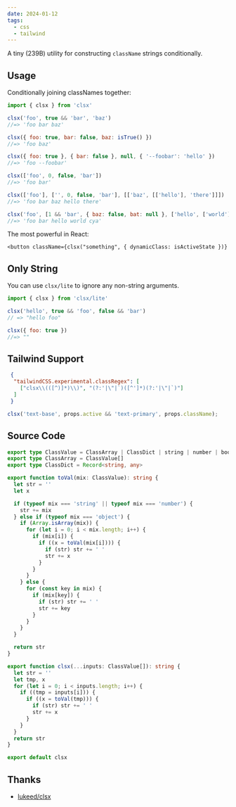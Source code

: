 ```yaml
---
date: 2024-01-12
tags:
  - css
  - tailwind
---
```


A tiny (239B) utility for constructing `className` strings conditionally.

## Usage

Conditionally joining classNames together:

```js
import { clsx } from 'clsx'

clsx('foo', true && 'bar', 'baz')
//=> 'foo bar baz'

clsx({ foo: true, bar: false, baz: isTrue() })
//=> 'foo baz'

clsx({ foo: true }, { bar: false }, null, { '--foobar': 'hello' })
//=> 'foo --foobar'

clsx(['foo', 0, false, 'bar'])
//=> 'foo bar'

clsx(['foo'], ['', 0, false, 'bar'], [['baz', [['hello'], 'there']]])
//=> 'foo bar baz hello there'

clsx('foo', [1 && 'bar', { baz: false, bat: null }, ['hello', ['world']]], 'cya')
//=> 'foo bar hello world cya'
```

The most powerful in React:

```tsx
<button className={clsx("something", { dynamicClass: isActiveState })}
```


## Only String


You can use `clsx/lite` to ignore any non-string arguments.

```js
import { clsx } from 'clsx/lite'

clsx('hello', true && 'foo', false && 'bar')
// => "hello foo"

clsx({ foo: true })
//=> ""
```


## Tailwind Support

```json title=".vscode/settings.json"
 {
  "tailwindCSS.experimental.classRegex": [
    ["clsx\\(([^)]*)\\)", "(?:'|\"|`)([^']*)(?:'|\"|`)"]
  ]
 }
```

```js
clsx('text-base', props.active && 'text-primary', props.className);
```


## Source Code

```ts
export type ClassValue = ClassArray | ClassDict | string | number | boolean | null | undefined
export type ClassArray = ClassValue[]
export type ClassDict = Record<string, any>

export function toVal(mix: ClassValue): string {
  let str = ''
  let x

  if (typeof mix === 'string' || typeof mix === 'number') {
    str += mix
  } else if (typeof mix === 'object') {
    if (Array.isArray(mix)) {
      for (let i = 0; i < mix.length; i++) {
        if (mix[i]) {
          if ((x = toVal(mix[i]))) {
            if (str) str += ' '
            str += x
          }
        }
      }
    } else {
      for (const key in mix) {
        if (mix[key]) {
          if (str) str += ' '
          str += key
        }
      }
    }
  }

  return str
}

export function clsx(...inputs: ClassValue[]): string {
  let str = ''
  let tmp, x
  for (let i = 0; i < inputs.length; i++) {
    if ((tmp = inputs[i])) {
      if ((x = toVal(tmp))) {
        if (str) str += ' '
        str += x
      }
    }
  }
  return str
}

export default clsx
```


## Thanks

- [lukeed/clsx](https://github.com/lukeed/clsx)